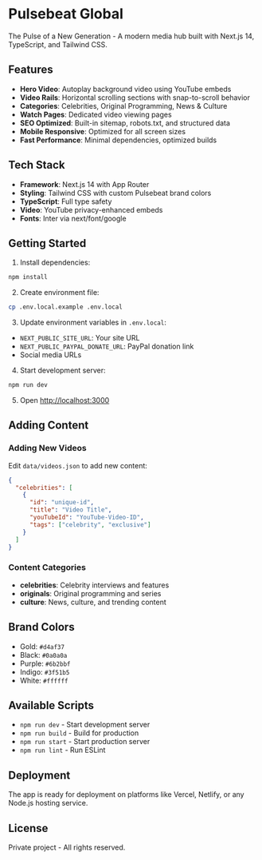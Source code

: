 # Pulsebeat Global

The Pulse of a New Generation - A modern media hub built with Next.js 14, TypeScript, and Tailwind CSS.

## Features

- **Hero Video**: Autoplay background video using YouTube embeds
- **Video Rails**: Horizontal scrolling sections with snap-to-scroll behavior
- **Categories**: Celebrities, Original Programming, News & Culture
- **Watch Pages**: Dedicated video viewing pages
- **SEO Optimized**: Built-in sitemap, robots.txt, and structured data
- **Mobile Responsive**: Optimized for all screen sizes
- **Fast Performance**: Minimal dependencies, optimized builds

## Tech Stack

- **Framework**: Next.js 14 with App Router
- **Styling**: Tailwind CSS with custom Pulsebeat brand colors
- **TypeScript**: Full type safety
- **Video**: YouTube privacy-enhanced embeds
- **Fonts**: Inter via next/font/google

## Getting Started

1. Install dependencies:
```bash
npm install
```

2. Create environment file:
```bash
cp .env.local.example .env.local
```

3. Update environment variables in `.env.local`:
- `NEXT_PUBLIC_SITE_URL`: Your site URL
- `NEXT_PUBLIC_PAYPAL_DONATE_URL`: PayPal donation link
- Social media URLs

4. Start development server:
```bash
npm run dev
```

5. Open [http://localhost:3000](http://localhost:3000)

## Adding Content

### Adding New Videos

Edit `data/videos.json` to add new content:

```json
{
  "celebrities": [
    {
      "id": "unique-id",
      "title": "Video Title",
      "youTubeId": "YouTube-Video-ID",
      "tags": ["celebrity", "exclusive"]
    }
  ]
}
```

### Content Categories

- **celebrities**: Celebrity interviews and features
- **originals**: Original programming and series
- **culture**: News, culture, and trending content

## Brand Colors

- Gold: `#d4af37`
- Black: `#0a0a0a`
- Purple: `#6b2bbf`
- Indigo: `#3f51b5`
- White: `#ffffff`

## Available Scripts

- `npm run dev` - Start development server
- `npm run build` - Build for production
- `npm run start` - Start production server
- `npm run lint` - Run ESLint

## Deployment

The app is ready for deployment on platforms like Vercel, Netlify, or any Node.js hosting service.

## License

Private project - All rights reserved.